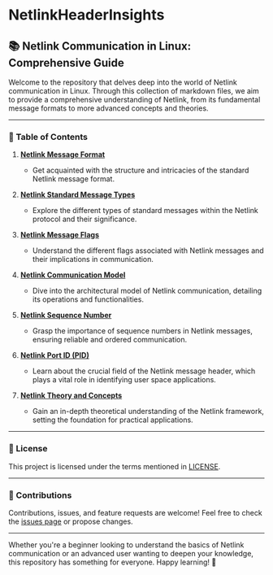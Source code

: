 # NetlinkHeaderInsights

## 📚 Netlink Communication in Linux: Comprehensive Guide

Welcome to the repository that delves deep into the world of Netlink communication in Linux. Through this collection of markdown files, we aim to provide a comprehensive understanding of Netlink, from its fundamental message formats to more advanced concepts and theories.

---

### 📖 Table of Contents

1. **[Netlink Message Format](1_NetlinkMsgFormat.md)**
    - Get acquainted with the structure and intricacies of the standard Netlink message format.
    
2. **[Netlink Standard Message Types](2_NetlinkStandardMsgTypes.md)**
    - Explore the different types of standard messages within the Netlink protocol and their significance.

3. **[Netlink Message Flags](3_NetlinkMsgFlags.md)**
    - Understand the different flags associated with Netlink messages and their implications in communication.
    
4. **[Netlink Communication Model](4_NetlinkCommunicationModel.md)**
    - Dive into the architectural model of Netlink communication, detailing its operations and functionalities.

5. **[Netlink Sequence Number](5_NetlinkSequenceNumber.md)**
    - Grasp the importance of sequence numbers in Netlink messages, ensuring reliable and ordered communication.
    
6. **[Netlink Port ID (PID)](6_NetlinkPortID.md)**
    - Learn about the crucial field of the Netlink message header, which plays a vital role in identifying user space applications.

7. **[Netlink Theory and Concepts](7_NetlinkTheory.md)**
    - Gain an in-depth theoretical understanding of the Netlink framework, setting the foundation for practical applications.

---

### 📄 License

This project is licensed under the terms mentioned in [LICENSE](LICENSE).

---

### 🤝 Contributions

Contributions, issues, and feature requests are welcome! Feel free to check the [issues page](#) or propose changes.

---

Whether you're a beginner looking to understand the basics of Netlink communication or an advanced user wanting to deepen your knowledge, this repository has something for everyone. Happy learning! 🚀
